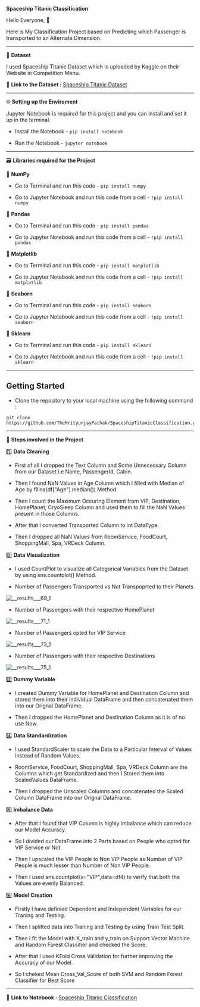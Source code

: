 **Spaceship Titanic Classification**

Hello Everyone, 👋 

Here is My Classification Project based on Predicting which Passenger is transported to an Alternate Dimension.

------------------------------------

🔸 **Dataset**

I used Spaceship Titanic Dataset which is uploaded by Kaggle on their Website in Competition Menu.

📍 **Link to the Dataset :** [Spaceship Titanic Dataset](https://www.kaggle.com/competitions/spaceship-titanic/data?select=train.csv)

-------------------------------------

🌐 **Setting up the Enviroment**

Jupyter Notebook is required for this project and you can install and set it up in the terminal.

- Install the Notebook - `pip install notebook`

- Run the Notebook - `jupyter notebook`

------------------------------------------

🗃️ **Libraries required for the Project**

🔸 **NumPy**

- Go to Terminal and run this code - `pip install numpy`

- Go to Jupyter Notebook and run this code from a cell - `!pip install numpy`

🔸 **Pandas**

- Go to Terminal and run this code - `pip install pandas`

- Go to Jupyter Notebook and run this code from a cell - `!pip install pandas`

🔸 **Matplotlib**

- Go to Terminal and run this code - `pip install matplotlib`

- Go to Jupyter Notebook and run this code from a cell - `!pip install matplotlib`

🔸 **Seaborn**

- Go to Terminal and run this code - `pip install seaborn`

- Go to Jupyter Notebook and run this code from a cell - `!pip install seaborn`

🔸 **Sklearn**

- Go to Terminal and run this code - `pip install sklearn`

- Go to Jupyter Notebook and run this code from a cell - `!pip install sklearn`

-------------------------------------------

## Getting Started

- Clone the repository to your local machine using the following command :
```
git clone https://github.com/TheMrityunjayPathak/SpaceshipTitanicClassification.git
```
--------------------------------------------

📝 **Steps involved in the Project**

1️⃣ **Data Cleaning**

- First of all I dropped the Text Column and Some Unnecessary Column from our Dataset i.e Name, PassengerId, Cabin.

- Then I found NaN Values in Age Column which I filled with Median of Age by fillna(df["Age"].median()) Method.

- Then I count the Maximum Occuring Element from VIP, Destination, HomePlanet, CryoSleep Column and used them to fill the NaN Values present in those Columns.

- After that I converted Transported Column to int DataType.

- Then I dropped all NaN Values from RoomService, FoodCourt, ShoppingMall, Spa, VRDeck Column.

2️⃣ **Data Visualization**

- I used CountPlot to visualize all Categorical Variables from the Dataset by using sns.countplot() Method.

- Number of Passengers Transported vs Not Transpoprted to their Planets

![__results___69_1](https://github.com/TheMrityunjayPathak/SpaceshipTitanicClassification/assets/123563634/18b89805-1522-4d61-84e1-ce4c783c0267)

- Number of Passengers with their respective HomePlanet

![__results___71_1](https://github.com/TheMrityunjayPathak/SpaceshipTitanicClassification/assets/123563634/537abe8d-2021-4744-8e8a-0eba692664a6)

- Number of Passengers opted for VIP Service

![__results___73_1](https://github.com/TheMrityunjayPathak/SpaceshipTitanicClassification/assets/123563634/f1108956-32d3-4d4d-b6e6-87b23e463c95)

- Number of Passengers with their respective Destinations

![__results___75_1](https://github.com/TheMrityunjayPathak/SpaceshipTitanicClassification/assets/123563634/23e3a915-48d5-427f-b64e-b9cc47045030)


3️⃣ **Dummy Variable**

- I created Dummy Variable for HomePlanet and Destination Column and stored them into their individual DataFrame and then concatenated them into our Orignal DataFrame.

- Then I dropped the HomePlanet and Destination Column as it is of no use Now.

4️⃣ **Data Standardization**

- I used StandardScaler to scale the Data to a Particular Interval of Values instead of Random Values.

- RoomService, FoodCourt, ShoppingMall, Spa, VRDeck Column are the Columns which get Standardized and then I Stored them into ScaledValues DataFrame.

- Then I dropped the Unscaled Columns and concatenated the Scaled Column DataFrame into our Orignal DataFrame.

5️⃣ **Imbalance Data**

- After that I found that VIP Column is highly imbalance which can reduce our Model Accuracy.

- So I divided our DataFrame into 2 Parts based on People who opted for VIP Service or Not.

- Then I upscaled the VIP People to Non VIP People as Number of VIP People is much lesser than Number of Non VIP People.

- Then I used sns.countplot(x="VIP",data=df4) to verify that both the Values are evenly Balanced.

6️⃣ **Model Creation**

- Firstly I have definied Dependent and Independent Variables for our Traning and Testing.

- Then I splitted data into Traning and Testing by using Train Test Split.

- Then I fit the Model with X_train and y_train on Support Vector Machine and Random Forest Classifier and checked the Score.

- After that I used KFold Cross Validation for further improving the Accuracy of our Model.

- So I cheked Mean Cross_Val_Score of both SVM and Random Forest Classifier for Best Score

--------------------------------

📍 **Link to Notebook :** [Spaceship Titanic Classification](https://www.kaggle.com/code/themrityunjaypathak/spaceship-titanic-classification)
